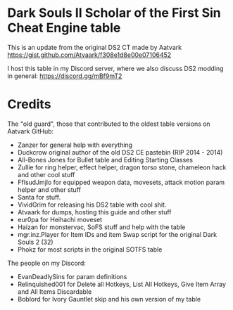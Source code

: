# Dark Souls II Scholar of the First Sin Cheat Engine table
This is an update from the original DS2 CT made by Aatvark https://gist.github.com/Atvaark/f308e1d8e00e07106452

I host this table in my Discord server, where we also discuss DS2 modding in general:
https://discord.gg/mBf9mT2

# Credits
The "old guard", those that contributed to the oldest table versions on Aatvark GitHub:
* Zanzer for general help with everything
* Duckcrow original author of the old DS2 CE pastebin (RIP 2014 - 2014)
* All-Bones Jones for Bullet table and Editing Starting Classes
* Zullie for ring helper, effect helper, dragon torso stone, chameleon hack and other cool stuff
* FflsudJmjlo for equipped weapon data, movesets, attack motion param helper and other stuff
* Santa for stuff.
* VividGrim for releasing his DS2 table with cool shit.
* Atvaark for dumps, hosting this guide and other stuff
* eur0pa for Heihachi moveset
* Haizan for monstervac, SoFS stuff and help with the table
* mgr.inz.Player for Item IDs and item Swap script for the original Dark Souls 2 (32)
* Phokz for most scripts in the original SOTFS table

The people on my Discord:
* EvanDeadlySins for param definitions
* Relinquished001 for Delete all Hotkeys, List All Hotkeys, Give Item Array and All Items Discardable
* Boblord for Ivory Gauntlet skip and his own version of my table
